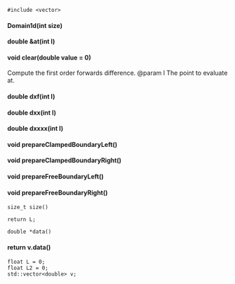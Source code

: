 
```
#include <vector>
```

#### Domain1d(int size)



#### double &at(int l)



#### void clear(double value = 0)



Compute the first order forwards difference.
@param  l   The point to evaluate at.
#### double dxf(int l)



#### double dxx(int l)



#### double dxxxx(int l)



#### void prepareClampedBoundaryLeft()


#### void prepareClampedBoundaryRight()



#### void prepareFreeBoundaryLeft()


#### void prepareFreeBoundaryRight()



```
size_t size()
```
```
return L;
```

```
double *data()
```
#### return v.data()



```
float L = 0;
float L2 = 0;
std::vector<double> v;
```
